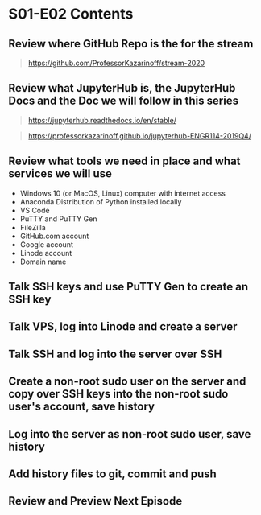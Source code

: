 # S01-E02 Contents

## Review where GitHub Repo is the for the stream

 > https://github.com/ProfessorKazarinoff/stream-2020

## Review what JupyterHub is, the JupyterHub Docs and the Doc we will follow in this series

 > https://jupyterhub.readthedocs.io/en/stable/

 > https://professorkazarinoff.github.io/jupyterhub-ENGR114-2019Q4/

## Review what tools we need in place and what services we will use

 - Windows 10 (or MacOS, Linux) computer with internet access
 - Anaconda Distribution of Python installed locally
 - VS Code
 - PuTTY and PuTTY Gen
 - FileZilla
 - GitHub.com account
 - Google account
 - Linode account
 - Domain name

## Talk SSH keys and use PuTTY Gen to create an SSH key

## Talk VPS, log into Linode and create a server

## Talk SSH and log into the server over SSH

## Create a non-root sudo user on the server and copy over SSH keys into the non-root sudo user's account, save history

## Log into the server as non-root sudo user, save history

## Add history files to git, commit and push

## Review and Preview Next Episode
